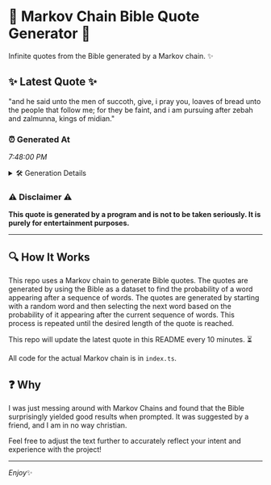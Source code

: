 # 📖 Markov Chain Bible Quote Generator 📖

Infinite quotes from the Bible generated by a Markov chain. ✨

## ✨ Latest Quote ✨
"and he said unto the men of succoth, give, i pray you, loaves of bread unto the people that follow me; for they be faint, and i am pursuing after zebah and zalmunna, kings of midian."

### ⏰ Generated At
*7:48:00 PM*

<details>
    <summary>🛠️ Generation Details</summary>
    <p>
        <strong>🌱 Seed:</strong> and<br>
        <strong>🔄 Iterations:</strong> 35<br>
        <strong>📜 Context History:</strong><br>[ and ]: he<br>[ and, he ]: said<br>[ and, he, said ]: unto<br>[ and, he, said, unto ]: the<br>[ and, he, said, unto, the ]: men<br>[ and, he, said, unto, the, men ]: of<br>[ he, said, unto, the, men, of ]: succoth,<br>[ said, unto, the, men, of, succoth, ]: give,<br>[ unto, the, men, of, succoth,, give, ]: i<br>[ the, men, of, succoth,, give,, i ]: pray<br>[ men, of, succoth,, give,, i, pray ]: you,<br>[ of, succoth,, give,, i, pray, you, ]: loaves<br>[ succoth,, give,, i, pray, you,, loaves ]: of<br>[ give,, i, pray, you,, loaves, of ]: bread<br>[ i, pray, you,, loaves, of, bread ]: unto<br>[ pray, you,, loaves, of, bread, unto ]: the<br>[ you,, loaves, of, bread, unto, the ]: people<br>[ loaves, of, bread, unto, the, people ]: that<br>[ of, bread, unto, the, people, that ]: follow<br>[ bread, unto, the, people, that, follow ]: me;<br>[ unto, the, people, that, follow, me; ]: for<br>[ the, people, that, follow, me;, for ]: they<br>[ people, that, follow, me;, for, they ]: be<br>[ that, follow, me;, for, they, be ]: faint,<br>[ follow, me;, for, they, be, faint, ]: and<br>[ me;, for, they, be, faint,, and ]: i<br>[ for, they, be, faint,, and, i ]: am<br>[ they, be, faint,, and, i, am ]: pursuing<br>[ be, faint,, and, i, am, pursuing ]: after<br>[ faint,, and, i, am, pursuing, after ]: zebah<br>[ and, i, am, pursuing, after, zebah ]: and<br>[ i, am, pursuing, after, zebah, and ]: zalmunna,<br>[ am, pursuing, after, zebah, and, zalmunna, ]: kings<br>[ pursuing, after, zebah, and, zalmunna,, kings ]: of<br>[ after, zebah, and, zalmunna,, kings, of ]: midian.<br>
    </p>
</details>

### ⚠️ Disclaimer ⚠️
**This quote is generated by a program and is not to be taken seriously. It is purely for entertainment purposes.**

---

## 🔍 How It Works

This repo uses a Markov chain to generate Bible quotes. The quotes are generated by using the Bible as a dataset to find the probability of a word appearing after a sequence of words. The quotes are generated by starting with a random word and then selecting the next word based on the probability of it appearing after the current sequence of words. This process is repeated until the desired length of the quote is reached.

This repo will update the latest quote in this README every 10 minutes. ⏳

All code for the actual Markov chain is in `index.ts`.

## ❓ Why

I was just messing around with Markov Chains and found that the Bible surprisingly yielded good results when prompted. 
It was suggested by a friend, and I am in no way christian.

Feel free to adjust the text further to accurately reflect your intent and experience with the project!

---

*Enjoy*✨
